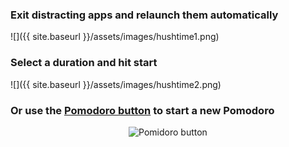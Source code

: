 ---
---

### Exit distracting apps and relaunch them automatically
![]({{ site.baseurl }}/assets/images/hushtime1.png)

### Select a duration and hit start
![]({{ site.baseurl }}/assets/images/hushtime2.png)

### Or use the [Pomodoro button](https://en.wikipedia.org/wiki/Pomodoro_Technique) to start a new Pomodoro
<p style="text-align:center"><img alt="Pomidoro button" src="{{ site.baseurl }}/assets/images/pomodorobutton.png"/></p>
